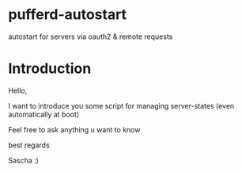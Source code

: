 # pufferd-autostart
autostart for servers via oauth2 & remote requests



# Introduction

Hello,

I want to introduce you some script for managing server-states (even automatically at boot)

Feel free to ask anything u want to know

best regards

Sascha :)
